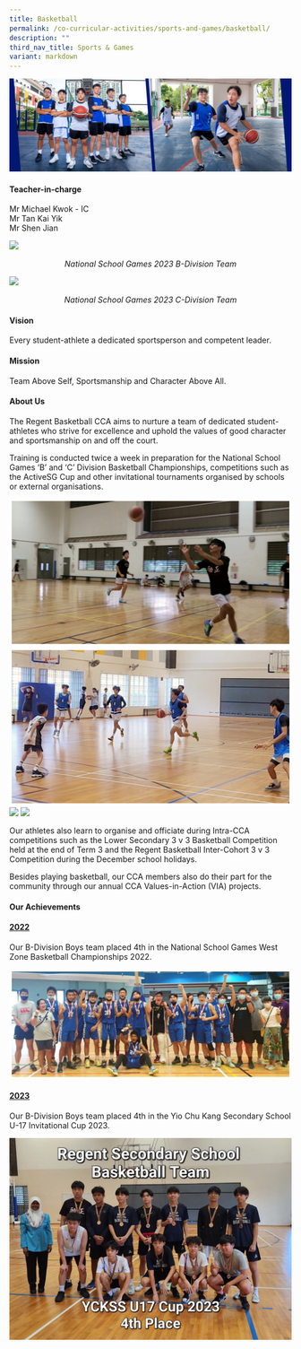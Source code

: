 ```yaml
---
title: Basketball
permalink: /co-curricular-activities/sports-and-games/basketball/
description: ""
third_nav_title: Sports & Games
variant: markdown
---
```

![](/images/CCA/Basketball/BBALLBanner%20-%202023.jpg)

#### Teacher-in-charge
Mr Michael Kwok - IC  
Mr Tan Kai Yik  
Mr Shen Jian  

![](/images/CCA/Basketball/BBALL2024-1.png)
<center><i>National School Games 2023 B-Division Team</i></center>

![](/images/CCA/Basketball/BBALL2024-2.png)
<center><i>National School Games 2023 C-Division Team</i></center>

#### Vision 
Every student-athlete a dedicated sportsperson and competent leader.

#### Mission
Team Above Self, Sportsmanship and Character Above All.

#### About Us

The Regent Basketball CCA aims to nurture a team of dedicated student-athletes who strive for excellence and uphold the values of good character and sportsmanship on and off the court. 

Training is conducted twice a week in preparation for the National School Games ‘B’ and ‘C’ Division Basketball Championships, competitions such as the ActiveSG Cup and other invitational tournaments organised by schools or external organisations.

![](/images/CCA/Basketball/BBALL2024-3.png)
![](/images/CCA/Basketball/BBALL2024-4.png)
![](/images/CCA/Basketball/BBALL2024-5.png)
![](/images/CCA/Basketball/BBALL2024-6.png)

Our athletes also learn to organise and officiate during Intra-CCA competitions such as the Lower Secondary 3 v 3 Basketball Competition held at the end of Term 3 and the Regent Basketball Inter-Cohort 3 v 3 Competition during the December school holidays.

Besides playing basketball, our CCA members also do their part for the community through our annual CCA Values-in-Action (VIA) projects.

#### Our Achievements

#### <u>2022</u>
Our B-Division Boys team placed 4th in the National School Games West Zone Basketball Championships 2022.

![](/images/CCA/Basketball/BBALL2024-7.jpg)

#### <u>2023</u>
Our B-Division Boys team placed 4th in the Yio Chu Kang Secondary School U-17 Invitational Cup 2023.

![](/images/CCA/Basketball/YCKSS_U17_Cup_2023_B-Division_Basketball-4th.jpg)